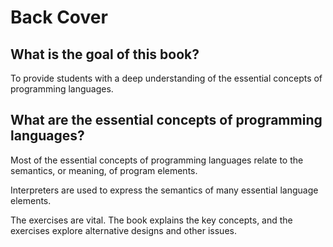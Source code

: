 # Back Cover

## What is the goal of this book?

To provide students with a deep understanding of the essential concepts of
programming languages.

## What are the essential concepts of programming languages?

Most of the essential concepts of programming languages relate to the
semantics, or meaning, of program elements.

Interpreters are used to express the semantics of many essential language
elements.

The exercises are vital. The book explains the key concepts, and the exercises
explore alternative designs and other issues.
